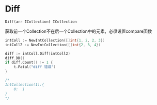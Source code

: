 # Diff

`Diff(arr ICollection) ICollection`

获取前一个Collection不在后一个Collection中的元素，必须设置compare函数

```go
intColl := NewIntCollection([]int{1, 2, 2, 3})
intColl2 := NewIntCollection([]int{2, 3, 4})

diff := intColl.Diff(intColl2)
diff.DD()
if diff.Count() != 1 {
    t.Fatal("diff 错误")
}

/*
IntCollection(1):{
	0:	1
}
*/
```